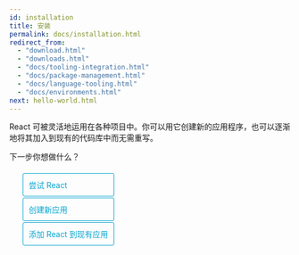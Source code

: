 ```yaml
---
id: installation
title: 安装
permalink: docs/installation.html
redirect_from:
  - "download.html"
  - "downloads.html"
  - "docs/tooling-integration.html"
  - "docs/package-management.html"
  - "docs/language-tooling.html"
  - "docs/environments.html"
next: hello-world.html
---
```

<style>
  .tab-hidden {
    display: none;
  }
</style>

React 可被灵活地运用在各种项目中。你可以用它创建新的应用程序，也可以逐渐地将其加入到现有的代码库中而无需重写。

<div class="toggler">
  <style>
    .toggler li {
       display: inline-block;
       position: relative;
       top: 1px;
       padding: 10px;
       margin: 0px 2px 0px 2px;
       border: 1px solid #05A5D1;
       border-bottom-color: transparent;
       border-radius: 3px 3px 0px 0px;
       color: #05A5D1;
       background-color: transparent;
       font-size: 0.99em;
       cursor: pointer;
    }
    .toggler li:first-child {
      margin-left: 0;
    }
    .toggler li:last-child {
      margin-right: 0;
    }
    .toggler ul {
      display: inline-block;
      list-style-type: none;
      margin: 0;
      border-bottom: 1px solid #05A5D1;
      cursor: default;
    }
    @media screen and (max-width: 960px) {
      .toggler li,
      .toggler li:first-child,
      .toggler li:last-child {
        display: block;
        border-bottom-color: #05A5D1;
        border-radius: 3px;
        margin: 2px 0px 2px 0px;
      }
      .toggler ul {
        border-bottom: 0;
      }
    }
    .display-target-fiddle .toggler .button-fiddle:focus,
    .display-target-newapp .toggler .button-newapp:focus,
    .display-target-existingapp .toggler .button-existingapp:focus {
      background-color: #046E8B;
      color: white;
    }
    .display-target-fiddle .toggler .button-fiddle,
    .display-target-newapp .toggler .button-newapp,
    .display-target-existingapp .toggler .button-existingapp {
      background-color: #05A5D1;
      color: white;
    }
    block {
      display: none;
    }
    .display-target-fiddle .fiddle,
    .display-target-newapp .newapp,
    .display-target-existingapp .existingapp {
      display: block;
    }
  </style>
  <script>
    document.querySelector('.toggler').parentElement.className += ' display-target-fiddle';
  </script>
  <span>下一步你想做什么？</span>
  <br />
  <br />
   <ul role="tablist" >
      <li id="fiddle" class="button-fiddle" aria-selected="false" role="tab" tabindex="0" aria-controls="fiddletab"
          onclick="display('target', 'fiddle')" onkeyup="keyToggle(event, 'fiddle', 'existingapp', 'newapp')">
        尝试 React
      </li>
      <li id="newapp" class="button-newapp" aria-selected="false" role="tab" tabindex="-1" aria-controls="newapptab"
          onclick="display('target', 'newapp')" onkeyup="keyToggle(event, 'newapp', 'fiddle', 'existingapp')">
        创建新应用
      </li>
      <li id="existingapp" class="button-existingapp" aria-selected="false" role="tab" tabindex="-1" aria-controls="existingapptab"
          onclick="display('target', 'existingapp')" onkeyup="keyToggle(event, 'existingapp', 'newapp', 'fiddle')">
        添加 React 到现有应用
      </li>
    </ul>
</div>

<block id="fiddletab" role="tabpanel" class="fiddle"  />

## 尝试 React

如果你只是想简单尝试下 React，可以使用 CodePen. 首先试试这个 [Hello World 示例代码](http://codepen.io/gaearon/pen/rrpgNB?editors=0010)。你不需要安装任何东西，还能简单修改下代码使其生效。

如果你喜欢使用自己的文本编辑器，你还可以 <a href="/react/downloads/single-file-example.html" download="hello.html">下载此 HTML 文件</a> 进行编辑, 然后在本地浏览器中打开。它会执行缓慢的运行时代码转换，所以不要在生产环境中使用。

如果你想在一个完整的项目中使用 React，一般有两种方式：创建 React 应用或添加 React 到现有应用。

<block id="newapptab" role="tabpanel" class="newapp" />

## 创建新应用

[Create React App](http://github.com/facebookincubator/create-react-app) 是开始构建新的 React 单页面应用的最佳途径。 它可以帮你配置开发环境，以便你可以使用最新的 JavaScript 特性，还能提供很棒的开发体验，并为生产环境优化你的应用

```bash
npm install -g create-react-app
create-react-app my-app

cd my-app
npm start
```

Create React App 并不处理后端逻辑和数据库，它只会创建一个前端的构建管道，所以可以和任何后端搭配使用。它可以使用 Babel 和 Webpack 这样的配置工具，也可以零配置使用。

当你准备好将其部署到生产环境中时，运行 `npm run build`  将会在 `build` 文件夹中创建一个优化好的应用。你可以从 [README](https://github.com/facebookincubator/create-react-app#create-react-app-) 和 [用户指南](https://github.com/facebookincubator/create-react-app/blob/master/packages/react-scripts/template/README.md#table-of-contents) 中了解更多信息。

<block id="existingapptab" role="tabpanel" class="existingapp" />

## 添加 React 到现有应用

你不需要为了使用 React 重写你的应用。

我们建议你将 React 添加到应用的一小部分中，比如单个小部件，以便你看它是否适用于你的情况。

虽然 React [可以在没有构建管道的情况下使用](/react/docs/react-without-es6.html) ，但是为了更高效我是还建议你使用它，现代的构建管道通常包括:

* **包管理器**，比如 [Yarn](https://yarnpkg.com/) 或 [npm](https://www.npmjs.com/)。它可以让你使用庞大的第三方软件包生态系统，还能很方便的安装或升级。
* **构建器**，比如 [webpack](https://webpack.js.org/) 或 [Browserify](http://browserify.org/)。它允许你编写模块化代码并且压缩文件以优化加载时间。
* **编译器** 比如 [Babel](http://babeljs.io/)。它可以让包含新特性的代码运行在旧版浏览器上。

### 安装 

>**Note:**
>
>一旦安装 React，我们强烈建议你将它配置为[生产构建程序](/react/docs/optimizing-performance.html#use-the-production-build) ，以确保你在生产环境中使用最新版本的 React。

我们建议使用 [Yarn](https://yarnpkg.com/) 或 [npm](https://www.npmjs.com/) 来管理前端的依赖关系, 如果你还未使用过包管理器，阅读 [Yarn 文档](https://yarnpkg.com/en/docs/getting-started) 以快速入门。 

使用 Yarn 安装 React：

```bash
yarn init
yarn add react react-dom
```

使用 npm 安装 React：

```bash
npm init
npm install --save react react-dom
```

Yarn 和 npm 都会从 [npm 仓库](http://npmjs.com/) 下载软件包。

### 使用 ES6 和 JSX

我们推荐使用 [Babel](http://babeljs.io/) 以便你在 JavaScript 中使用 ES6 和 JSX，ES6 拥有一系列 JavaScript 新特性的标准，能使你的开发更简单。JSX 是与 React 搭配使用的 JavaScript 语言的扩展。

[Babel 安装说明](https://babeljs.io/docs/setup/) 说明了如何在多种不同的环境中配置 Babel，确保你已经安装了[`babel-preset-react`](http://babeljs.io/docs/plugins/preset-react/#basic-setup-with-the-cli-) 和 [`babel-preset-es2015`](http://babeljs.io/docs/plugins/preset-es2015/#basic-setup-with-the-cli-) 并且在 [`.babelrc` configuration](http://babeljs.io/docs/usage/babelrc/) 配置文件中启用它们, 到这里就准备就绪了。

### 在 Hello Wrorld 中使用 ES6 的 JSX

我们建议你使用像 [webpack](https://webpack.js.org/) 或 [Browserify](http://browserify.org/) 这样的构建工具，以便于编写模块代码并将其压缩，优化加载时间。

下面是最基本的 React 示例：

```js
import React from 'react';
import ReactDOM from 'react-dom';

ReactDOM.render(
  <h1>Hello, world!</h1>,
  document.getElementById('root')
);
```

这段代码会将其渲染入一个 ID 为 `root` 的 DOM 元素，所以在你的 HTML 文件中需要有 `<div id="root"></div>`。

类似以上，你可以在任何由其他 JavaScript UI 库编辑的现有应用中，将 React 渲染进一个 DOM 元素。

[了解有关将 React 与现有代码集成的更多信息。](/react/docs/integrating-with-other-libraries.html#integrating-with-other-view-libraries)

### 开发和生产版本

默认情况下，React 会包含很多有用的警告，这些警告在开发中非常有用。

**然而，这些警告使开发版本的 React 体积过大并且运行过慢，所以你应该在部署应用时使用生产版本**

了解[如何判断你的网页是否运行了合适的 React 版本](/react/docs/optimizing-performance.html#use-the-production-build), 以及如何有效的配置生产构建程序：

* [使用 Create React App 构建应用](/react/docs/optimizing-performance.html#create-react-app)
* [使用独立文件构建应用](/react/docs/optimizing-performance.html#single-file-builds)
* [使用 Brunch 构建应用](/react/docs/optimizing-performance.html#brunch)
* [使用 Browserify 构建应用](/react/docs/optimizing-performance.html#browserify)
* [使用 Rollup 构建应用](/react/docs/optimizing-performance.html#rollup)
* [使用 Webpack 构建应用](/react/docs/optimizing-performance.html#webpack)

### 使用 CDN

如果你不想使用 npm 来管理软件包，'react' 和 'react-dom' npm 软件包同样提供了托管在 CDN 上的独立文件。

```html
<script src="https://unpkg.com/react@15/dist/react.js"></script>
<script src="https://unpkg.com/react-dom@15/dist/react-dom.js"></script>
```

以上版本仅用于开发，不适合生产。压缩优化的生产版本如下：

```html
<script src="https://unpkg.com/react@15/dist/react.min.js"></script>
<script src="https://unpkg.com/react-dom@15/dist/react-dom.min.js"></script>
```

如果想要加载指定版本的 `react` 和 `react-dom`，用版本号替换 15。

如果你在使用 Bower，可以通过 `react` 包来使用 React。

<script>
/**
 * The code below is based on a snippet from React Native Getting Started page.
 */

// Convert <div>...<span><block /></span>...</div>
// Into <div>...<block />...</div>
var blocks = document.getElementsByTagName('block');
for (var i = 0; i < blocks.length; ++i) {
  var block = blocks[i];
  var span = blocks[i].parentNode;
  var container = span.parentNode;
  container.insertBefore(block, span);
  container.removeChild(span);
}
// Convert <div>...<block />content<block />...</div>
// Into <div>...<block>content</block><block />...</div>
blocks = document.getElementsByTagName('block');
for (var i = 0; i < blocks.length; ++i) {
  var block = blocks[i];
  while (block.nextSibling && block.nextSibling.tagName !== 'BLOCK') {
    block.appendChild(block.nextSibling);
  }
}

function setSelected(value){
  var tabs = document.querySelectorAll('li[role="tab"]');
  for (var i = 0; i < tabs.length; ++i) {
    var tab = tabs[i];
    if (tab.className === 'button-' + value) {
      tabs[i].setAttribute('aria-selected', 'true');
      tabs[i].setAttribute('tabindex', '0');
    } else {
      tabs[i].setAttribute('aria-selected', 'false');
      tabs[i].setAttribute('tabindex', '-1');
    }
  }
}

function keyToggle(e, value, prevTab, nextTab){
  if (e.keyCode === 37) {
    document.getElementById(prevTab).focus();
    display('target', prevTab);
  }
  if (e.keyCode === 39) {
    document.getElementById(nextTab).focus();
    display('target', nextTab);
  }
}

function display(type, value) {
  setSelected(value);
  var container = document.getElementsByTagName('block')[0].parentNode;
  container.className = 'display-' + type + '-' + value + ' ' +
    container.className.replace(RegExp('display-' + type + '-[a-z]+ ?'), '');
}

// If we are coming to the page with a hash in it (i.e. from a search, for example), try to get
// us as close as possible to the correct platform and dev os using the hashtag and block walk up.
var foundHash = false;
if (window.location.hash !== '' && window.location.hash !== 'content') { // content is default
  // Hash links are added a bit later so we wait for them.
  window.addEventListener('DOMContentLoaded', selectTabForHashLink);
}

function selectTabForHashLink() {
  var hashLinks = document.querySelectorAll('a.hash-link');
  for (var i = 0; i < hashLinks.length && !foundHash; ++i) {
    if (hashLinks[i].hash === window.location.hash) {
      var parent = hashLinks[i].parentElement;
      while (parent) {
        if (parent.tagName === 'BLOCK') {
          var target = null;
          if (parent.className.indexOf('fiddle') > -1) {
            target = 'fiddle';
          } else if (parent.className.indexOf('newapp') > -1) {
            target = 'newapp';
          } else if (parent.className.indexOf('existingapp') > -1) {
            target = 'existingapp';
          } else {
            break; // assume we don't have anything.
          }
          display('target', target);
          foundHash = true;
          break;
        }
        parent = parent.parentElement;
      }
    }
  }
}
</script>
